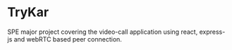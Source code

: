 # TryKar
SPE major project covering the video-call application using react, express-js and webRTC based peer connection.
